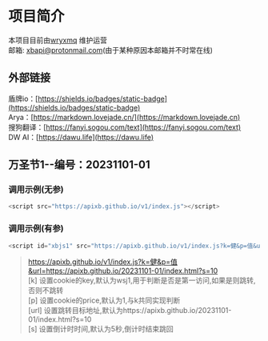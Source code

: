 # 项目简介

本项目目前由[wryxmq](http://wryxmq.com) 维护运营 <br>
邮箱: xbapi@protonmail.com(由于某种原因本邮箱并不时常在线) <br>

## 外部链接

盾牌io：[https://shields.io/badges/static-badge](https://shields.io/badges/static-badge)<br>
Arya：[https://markdown.lovejade.cn/](https://markdown.lovejade.cn)<br>
搜狗翻译：[https://fanyi.sogou.com/text](https://fanyi.sogou.com/text)<br>
DW AI：[https://dawu.life](https://dawu.life)<br>

## 万圣节1--编号：20231101-01

### 调用示例(无参)

```js
<script src="https://apixb.github.io/v1/index.js"></script>
```

### 调用示例(有参)

```js
<script id="xbjs1" src="https://apixb.github.io/v1/index.js?k=健&p=值&url=https://apixb.github.io/20231101-01/index.html?s=10"></script>
```

> https://apixb.github.io/v1/index.js?k=健&p=值&url=https://apixb.github.io/20231101-01/index.html?s=10<br>
> [k] 设置cookie的key,默认为wsj1,用于判断是否是第一访问,如果是则跳转,否则不跳转<br>
> [p] 设置cookie的price,默认为1,与k共同实现判断<br>
> [url] 设置跳转目标地址,默认为https://apixb.github.io/20231101-01/index.html?s=10<br>
> [s] 设置倒计时时间,默认为5秒,倒计时结束跳回<br>
